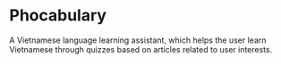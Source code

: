 # Phocabulary
A Vietnamese language learning assistant, which helps the user learn Vietnamese through quizzes based on articles related to user interests.
